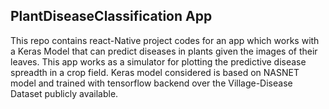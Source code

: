 ## PlantDiseaseClassification App

This repo contains react-Native project codes for an app which works with a Keras Model that can predict diseases in plants given the images of their leaves. This app works as a simulator for plotting the predictive disease spreadth in a crop field.
Keras model considered is based on NASNET model and trained with tensorflow backend over the Village-Disease Dataset publicly available.

